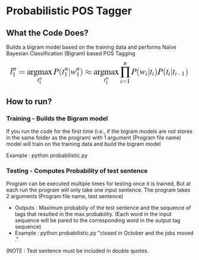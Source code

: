 # Probabilistic POS Tagger

## What the Code Does?
Builds a bigram model based on the training data and performs Naïve Bayesian Classification (Bigram) based POS Tagging

![Naïve Bayesian Classification (Bigram) based POS Tagging Equation](probabilistic_POS_Equation.png)

## How to run?
### Training - Builds the Bigram model
If you run the code for the first time (i.e., if the bigram models are not stores in the same folder as the program) with 1 argument (Program file name) model will train on the training data and build the bigram model

Example : python probabilistic.py

### Testing - Computes Probability of test sentence
Program can be executed multiple times for testing once it is trained, But at each run the program will only take one input sentence. The program takes 2 arguments (Program file name, test sentence)

  * Outputs : Maximum probabiliy of the test sentence and the sequence of tags that resulted in the max probability. (Each word in the input sequence will be pared to the corresponding word in the output tag sequence)
  * Example : python probabilistic.py "closed in October and the jobs moved ." 

(NOTE : Test sentence must be included in double quotes.
